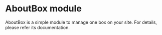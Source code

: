 AboutBox module
===============

AboutBox is a simple module to manage one box on your site. For details, please refer its documentation.